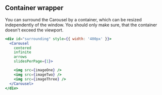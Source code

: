 ## Container wrapper
You can surround the Carousel by a container, which can be resized
independently of the window. You should only make sure,
that the container doesn't exceed the viewport.
```jsx render
<div id="surrounding" style={{ width: '400px' }}>
  <Carousel
    centered
    infinite
    arrows
    slidesPerPage={1}>

    <img src={imageOne} />
    <img src={imageTwo} />
    <img src={imageThree} />
  </Carousel>
</div>
```
